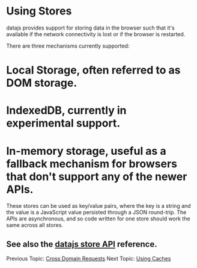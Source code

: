 # Using Stores

datajs provides support for storing data in the browser such that it's available if the network connectivity is lost or if the browser is restarted.

There are three mechanisms currently supported:

# Local Storage, often referred to as DOM storage.

# IndexedDB, currently in experimental support.

# In-memory storage, useful as a fallback mechanism for browsers that don't support any of the newer APIs.

These stores can be used as key/value pairs, where the key is a string and the value is a JavaScript value persisted through a JSON round-trip. The APIs are asynchronous, and so code written for one store should work the same across all stores.

## See also the [datajs store API](./datajs%20store%20API.md) reference.

Previous Topic: [Cross Domain Requests](./Cross%20Domain%20Requests.md)
Next Topic: [Using Caches](./Using%20Caches.md)
